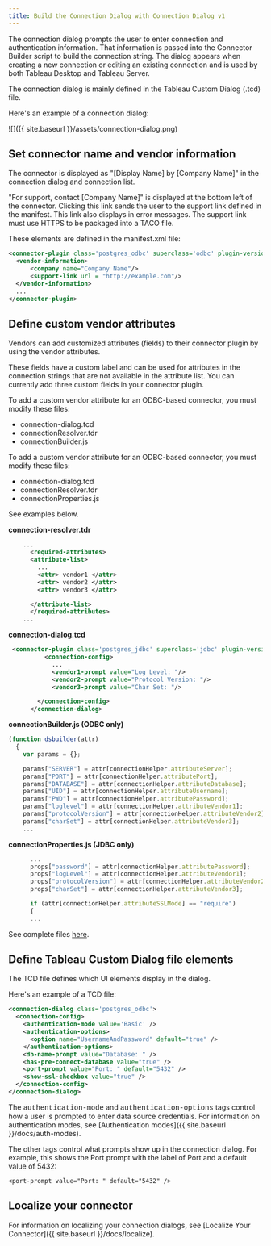 ```yaml
---
title: Build the Connection Dialog with Connection Dialog v1
---
```


The connection dialog prompts the user to enter connection and authentication information. That information is passed into the Connector Builder script to build the connection string. The dialog appears when creating a new connection or editing an existing connection and is used by both Tableau Desktop and Tableau Server.

The connection dialog is mainly defined in the Tableau Custom Dialog (.tcd) file.

Here's an example of a connection dialog:

![]({{ site.baseurl }}/assets/connection-dialog.png)

## Set connector name and vendor information

The connector is displayed as "[Display Name] by [Company Name]" in the connection dialog and connection list.

"For support, contact [Company Name]" is displayed at the bottom left of the connector. Clicking this link sends the user to the support link defined in the manifest. This link also displays in error messages. The support link must use HTTPS to be packaged into a TACO file.

These elements are defined in the manifest.xml file:
```xml
<connector-plugin class='postgres_odbc' superclass='odbc' plugin-version='0.0.0' name='PostgreSQL ODBC' version='20.1'>
  <vendor-information>
      <company name="Company Name"/>
      <support-link url = "http://example.com"/>
  </vendor-information>
  ...
</connector-plugin>
```

## Define custom vendor attributes
Vendors can add customized attributes (fields) to their connector plugin by using the vendor attributes.

These fields have a custom label and can be used for attributes in the connection strings that are not available in the attribute list. You can currently add three custom fields in your connector plugin.

To add a custom vendor attribute for an ODBC-based connector, you must modify these files:
- connection-dialog.tcd
- connectionResolver.tdr
- connectionBuilder.js

To add a custom vendor attribute for an ODBC-based connector, you must modify these files:
- connection-dialog.tcd
- connectionResolver.tdr
- connectionProperties.js

See examples below.

__connection-resolver.tdr__

```xml
    ...
      <required-attributes>
      <attribute-list>
        ...
        <attr> vendor1 </attr>
        <attr> vendor2 </attr>
        <attr> vendor3 </attr>

      </attribute-list>
      </required-attributes>
    ...
```

__connection-dialog.tcd__

```xml
 <connector-plugin class='postgres_jdbc' superclass='jdbc' plugin-version='0.0.0' name='PostgreSQL JDBC' version='18.1'>
          <connection-config>
            ...
            <vendor1-prompt value="Log Level: "/>
            <vendor2-prompt value="Protocol Version: "/>
            <vendor3-prompt value="Char Set: "/>

        </connection-config>
      </connection-dialog>
```

__connectionBuilder.js (ODBC only)__
```js
(function dsbuilder(attr)
  {
    var params = {};

    params["SERVER"] = attr[connectionHelper.attributeServer];
    params["PORT"] = attr[connectionHelper.attributePort];
    params["DATABASE"] = attr[connectionHelper.attributeDatabase];
    params["UID"] = attr[connectionHelper.attributeUsername];
    params["PWD"] = attr[connectionHelper.attributePassword];
    params["loglevel"] = attr[connectionHelper.attributeVendor1];
    params["protocolVersion"] = attr[connectionHelper.attributeVendor2];
    params["charSet"] = attr[connectionHelper.attributeVendor3];
    ...

```

__connectionProperties.js (JDBC only)__
```js
      ...
      props["password"] = attr[connectionHelper.attributePassword];
      props["logLevel"] = attr[connectionHelper.attributeVendor1];
      props["protocolVersion"] = attr[connectionHelper.attributeVendor2];
      props["charSet"] = attr[connectionHelper.attributeVendor3];

      if (attr[connectionHelper.attributeSSLMode] == "require")
      {
      ...

```

See complete files [here](https://github.com/tableau/connector-plugin-sdk/tree/dev/samples/components/dialogs/new_text_field).

## Define Tableau Custom Dialog file elements

The TCD file defines which UI elements display in the dialog.

Here's an example of a TCD file:

```xml
<connection-dialog class='postgres_odbc'>
  <connection-config>
    <authentication-mode value='Basic' />
    <authentication-options>
      <option name="UsernameAndPassword" default="true" />
    </authentication-options>
    <db-name-prompt value="Database: " />
    <has-pre-connect-database value="true" />
    <port-prompt value="Port: " default="5432" />
    <show-ssl-checkbox value="true" />
  </connection-config>
</connection-dialog>
```

The <span style="font-family: courier new">authentication-mode</span> and <span style="font-family: courier new">authentication-options</span> tags control how a user is prompted to enter data source credentials. For information on authentication modes, see [Authentication modes]({{ site.baseurl }}/docs/auth-modes).

The other tags control what prompts show up in the connection dialog. For example, this shows the Port prompt with the label of Port and a default value of 5432:

`<port-prompt value="Port: " default="5432" />`

## Localize your connector

For information on localizing your connection dialogs, see [Localize Your Connector]({{ site.baseurl }}/docs/localize).
